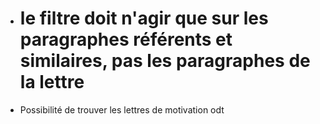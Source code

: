 * # le filtre doit n'agir que sur les paragraphes référents et similaires, pas les paragraphes de la lettre
* Possibilité de trouver les lettres de motivation odt
